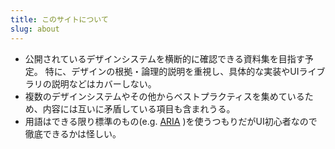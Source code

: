```yaml
---
title: このサイトについて
slug: about
---
```


- 公開されているデザインシステムを横断的に確認できる資料集を目指す予定。
特に、デザインの根拠・論理的説明を重視し、具体的な実装やUIライブラリの説明などはカバーしない。
- 複数のデザインシステムやその他からベストプラクティスを集めているため、内容には互いに矛盾している項目も含まれうる。
- 用語はできる限り標準のもの(e.g. [ARIA](https://developer.mozilla.org/ja/docs/Web/Accessibility/ARIA) )を使うつもりだがUI初心者なので徹底できるかは怪しい。
